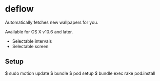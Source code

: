 deflow
======

Automatically fetches new wallpapers for you.

Available for OS X v10.6 and later.

* Selectable intervals
* Selectable screen


## Setup

  $ sudo motion update
  $ bundle
  $ pod setup
  $ bundle exec rake pod:install
